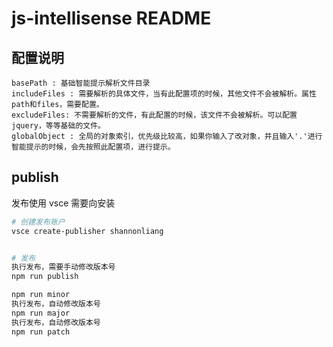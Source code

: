 # js-intellisense README

## 配置说明
    basePath : 基础智能提示解析文件目录
    includeFiles : 需要解析的具体文件，当有此配置项的时候，其他文件不会被解析。属性path和files，需要配置。
    excludeFiles: 不需要解析的文件，有此配置的时候，该文件不会被解析。可以配置jquery，等等基础的文件。
    globalObject : 全局的对象索引，优先级比较高，如果你输入了改对象，并且输入'.'进行智能提示的时候，会先按照此配置项，进行提示。

## publish
发布使用 vsce 需要向安装

```bash
# 创建发布账户
vsce create-publisher shannonliang


# 发布
执行发布，需要手动修改版本号
npm run publish

npm run minor
执行发布，自动修改版本号
npm run major
执行发布，自动修改版本号
npm run patch
```
